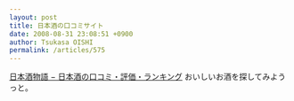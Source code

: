 ```yaml
---
layout: post
title: 日本酒の口コミサイト
date: 2008-08-31 23:08:51 +0900
author: Tsukasa OISHI
permalink: /articles/575
---
```


[日本酒物語 − 日本酒の口コミ・評価・ランキング](http://www.sakeno.com/)
おいしいお酒を探してみようっと。

